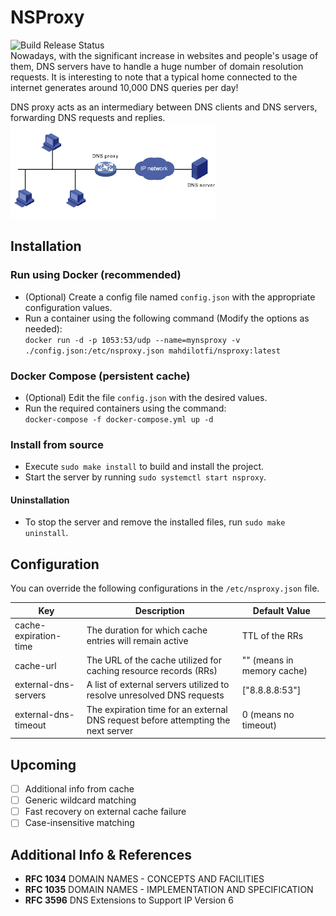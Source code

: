 # NSProxy
![Build Release Status](https://github.com/mahdilotfi167/nsproxy/actions/workflows/ci.build.release.yml/badge.svg)  
Nowadays, with the significant increase in websites and people's usage of them, DNS servers have to handle a huge number of domain resolution requests. It is interesting to note that a typical home connected to the internet generates around 10,000 DNS queries per day!

DNS proxy acts as an intermediary between DNS clients and DNS servers, forwarding DNS requests and replies.  
![proxy.png](docs/proxy.png)

## Installation
### Run using Docker (recommended)
- (Optional) Create a config file named `config.json` with the appropriate configuration values.
- Run a container using the following command (Modify the options as needed):  
`docker run -d -p 1053:53/udp --name=mynsproxy -v ./config.json:/etc/nsproxy.json mahdilotfi/nsproxy:latest`

### Docker Compose (persistent cache)
- (Optional) Edit the file `config.json` with the desired values.
- Run the required containers using the command:  
`docker-compose -f docker-compose.yml up -d`

### Install from source
- Execute `sudo make install` to build and install the project.
- Start the server by running `sudo systemctl start nsproxy`.

#### Uninstallation
- To stop the server and remove the installed files, run `sudo make uninstall`.

## Configuration
You can override the following configurations in the `/etc/nsproxy.json` file.

| Key                   | Description                                                                       | Default Value              |
|-----------------------|-----------------------------------------------------------------------------------|----------------------------|
| cache-expiration-time | The duration for which cache entries will remain active                           | TTL of the RRs             |
| cache-url             | The URL of the cache utilized for caching resource records (RRs)                  | "" (means in memory cache) |
| external-dns-servers  | A list of external servers utilized to resolve unresolved DNS requests            | ["8.8.8.8:53"]             |
| external-dns-timeout  | The expiration time for an external DNS request before attempting the next server | 0 (means no timeout)       |

## Upcoming

- [ ] Additional info from cache
- [ ] Generic wildcard matching
- [ ] Fast recovery on external cache failure
- [ ] Case-insensitive matching

## Additional Info & References

- **RFC 1034** DOMAIN NAMES - CONCEPTS AND FACILITIES
- **RFC 1035** DOMAIN NAMES - IMPLEMENTATION AND SPECIFICATION
- **RFC 3596** DNS Extensions to Support IP Version 6
